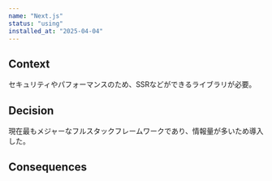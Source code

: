 ```yaml
---
name: "Next.js"
status: "using"
installed_at: "2025-04-04"
---
```


## Context

セキュリティやパフォーマンスのため、SSRなどができるライブラリが必要。

## Decision

現在最もメジャーなフルスタックフレームワークであり、情報量が多いため導入した。

## Consequences
